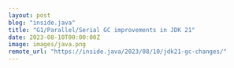 ```yaml
---
layout: post
blog: "inside.java"
title: "G1/Parallel/Serial GC improvements in JDK 21"
date: 2023-08-10T00:00:00Z
image: images/java.png
remote_url: "https://inside.java/2023/08/10/jdk21-gc-changes/"
---
```


